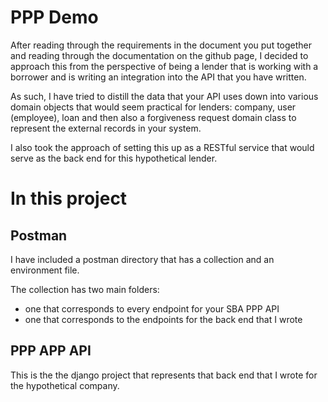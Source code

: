 # PPP Demo

After reading through the requirements in the document you put together and reading through
the documentation on the github page, I decided to approach this from the perspective 
of being a lender that is working with a borrower and is writing an integration into the
API that you have written.

As such, I have tried to distill the data that your API uses down into 
various domain objects that would seem practical for lenders: company, user (employee), loan and then also
a forgiveness request domain class to represent the external records in your system.

I also took the approach of setting this up as a RESTful service that would serve as the back end
for this hypothetical lender.

# In this project


## Postman

I have included a postman directory that has a collection and an environment file.

The collection has two main folders:
- one that corresponds to every endpoint for your SBA PPP API
- one that corresponds to the endpoints for the back end that I wrote

## PPP APP API

This is the the django project that represents that back end that I wrote for the hypothetical company.
 
